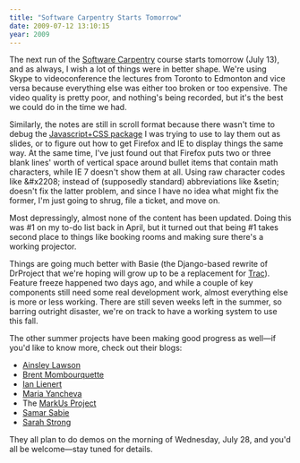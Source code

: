 ```yaml
---
title: "Software Carpentry Starts Tomorrow"
date: 2009-07-12 13:10:15
year: 2009
---
```

The next run of the <a href="https://software-carpentry.org">Software Carpentry</a> course starts tomorrow (July 13), and as always, I wish a lot of things were in better shape. We're using Skype to videoconference the lectures from Toronto to Edmonton and vice versa because everything else was either too broken or too expensive. The video quality is pretty poor, and nothing's being recorded, but it's the best we could do in the time we had.

Similarly, the notes are still in scroll format because there wasn't time to debug the <a href="http://meyerweb.com/eric/tools/s5/">Javascript+CSS package</a> I was trying to use to lay them out as slides, or to figure out how to get Firefox and IE to display things the same way. At the same time, I've just found out that Firefox puts two or three blank lines' worth of vertical space around bullet items that contain math characters, while IE 7 doesn't show them at all. Using raw character codes like &amp;#x2208; instead of (supposedly standard) abbreviations like &amp;setin; doesn't fix the latter problem, and since I have no idea what might fix the former, I'm just going to shrug, file a ticket, and move on.

Most depressingly, almost none of the content has been updated. Doing this was #1 on my to-do list back in April, but it turned out that being #1 takes second place to things like booking rooms and making sure there's a working projector.

Things are going much better with Basie (the Django-based rewrite of DrProject that we're hoping will grow up to be a replacement for <a href="http://trac.edgewall.org">Trac</a>). Feature freeze happened two days ago, and while a couple of key components still need some real development work, almost everything else is more or less working. There are still seven weeks left in the summer, so barring outright disaster, we're on track to have a working system to use this fall.

The other summer projects have been making good progress as well—if you'd like to know more, check out their blogs:
<ul>
  <li><a href="http://individual.utoronto.ca/ainsley/atom.xml">Ainsley Lawson</a></li>
  <li><a href="http://climatetooldev.blogspot.com/feeds/posts/default">Brent Mombourquette</a></li>
  <li><a href="http://ilienert.wordpress.com/feed/">Ian Lienert</a></li>
  <li><a href="http://abelian-grape.blogspot.com/feeds/posts/default">Maria Yancheva</a></li>
  <li>The <a href="http://blog.markusproject.org/?feed=rss2">MarkUs Project</a></li>
  <li><a href="http://samar-sabie.blogspot.com/feeds/posts/default">Samar Sabie</a></li>
  <li><a href="http://sarahestrong.blogspot.com/feeds/posts/default">Sarah Strong</a></li>
</ul>
They all plan to do demos on the morning of Wednesday, July 28, and you'd all be welcome—stay tuned for details.

